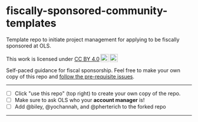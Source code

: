 # fiscally-sponsored-community-templates

Template repo to initiate project management for applying to be fiscally sponsored at OLS. 

 <p xmlns:cc="http://creativecommons.org/ns#" >This work is licensed under <a href="https://creativecommons.org/licenses/by/4.0/?ref=chooser-v1" target="_blank" rel="license noopener noreferrer" style="display:inline-block;">CC BY 4.0<img style="height:22px!important;margin-left:3px;vertical-align:text-bottom;" src="https://mirrors.creativecommons.org/presskit/icons/cc.svg?ref=chooser-v1" alt=""><img style="height:22px!important;margin-left:3px;vertical-align:text-bottom;" src="https://mirrors.creativecommons.org/presskit/icons/by.svg?ref=chooser-v1" alt=""></a></p> 

 Self-paced guidance for fiscal sponsorship. Feel free to make your own copy of this repo and [follow the pre-requisite issues](https://github.com/open-life-science/fiscally-sponsored-community-templates/issues/new/choose). 

 ---
- [ ] Click "use this repo" (top right) to create your own copy of the repo. 
- [ ] Make sure to ask OLS who your **account manager** is! 
- [ ] Add @biley, @yochannah, and @pherterich to the forked repo

 ---
